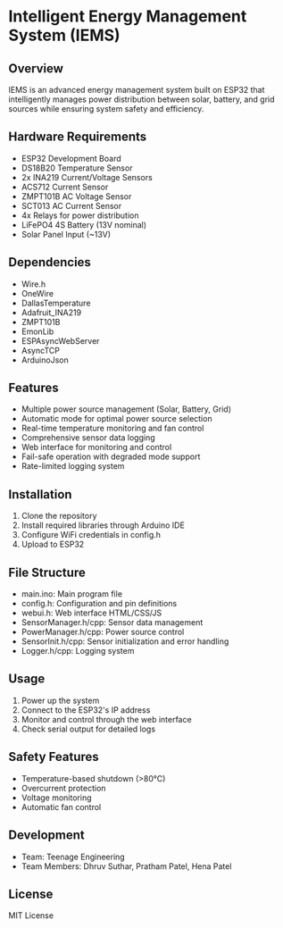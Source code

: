 # Intelligent Energy Management System (IEMS)

## Overview
IEMS is an advanced energy management system built on ESP32 that intelligently manages power distribution between solar, battery, and grid sources while ensuring system safety and efficiency.

## Hardware Requirements
- ESP32 Development Board
- DS18B20 Temperature Sensor
- 2x INA219 Current/Voltage Sensors
- ACS712 Current Sensor
- ZMPT101B AC Voltage Sensor
- SCT013 AC Current Sensor
- 4x Relays for power distribution
- LiFePO4 4S Battery (13V nominal)
- Solar Panel Input (~13V)

## Dependencies
- Wire.h
- OneWire
- DallasTemperature
- Adafruit_INA219
- ZMPT101B
- EmonLib
- ESPAsyncWebServer
- AsyncTCP
- ArduinoJson

## Features
- Multiple power source management (Solar, Battery, Grid)
- Automatic mode for optimal power source selection
- Real-time temperature monitoring and fan control
- Comprehensive sensor data logging
- Web interface for monitoring and control
- Fail-safe operation with degraded mode support
- Rate-limited logging system

## Installation
1. Clone the repository
2. Install required libraries through Arduino IDE
3. Configure WiFi credentials in config.h
4. Upload to ESP32

## File Structure
- main.ino: Main program file
- config.h: Configuration and pin definitions
- webui.h: Web interface HTML/CSS/JS
- SensorManager.h/cpp: Sensor data management
- PowerManager.h/cpp: Power source control
- SensorInit.h/cpp: Sensor initialization and error handling
- Logger.h/cpp: Logging system

## Usage
1. Power up the system
2. Connect to the ESP32's IP address
3. Monitor and control through the web interface
4. Check serial output for detailed logs

## Safety Features
- Temperature-based shutdown (>80°C)
- Overcurrent protection
- Voltage monitoring
- Automatic fan control

## Development
- Team: Teenage Engineering
- Team Members: Dhruv Suthar, Pratham Patel, Hena Patel

## License
MIT License

